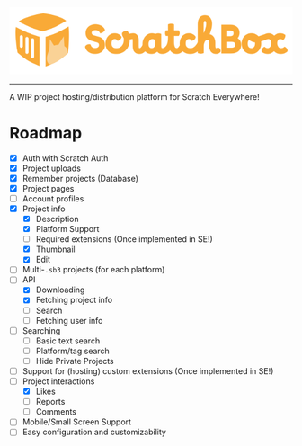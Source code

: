 <p align="center">
    <img alt="ScratchBox" src="public/scratchbox-logo-full.svg">
</p>

---

A WIP project hosting/distribution platform for Scratch Everywhere!

# Roadmap

- [x] Auth with Scratch Auth
- [x] Project uploads
- [x] Remember projects (Database)
- [x] Project pages
- [ ] Account profiles
- [x] Project info
  - [x] Description
  - [x] Platform Support
  - [ ] Required extensions (Once implemented in SE!)
  - [x] Thumbnail
  - [x] Edit
- [ ] Multi-`.sb3` projects (for each platform)
- [ ] API
  - [x] Downloading
  - [x] Fetching project info
  - [ ] Search
  - [ ] Fetching user info
- [ ] Searching
  - [ ] Basic text search
  - [ ] Platform/tag search
  - [ ] Hide Private Projects
- [ ] Support for (hosting) custom extensions (Once implemented in SE!)
- [ ] Project interactions
  - [x] Likes
  - [ ] Reports
  - [ ] Comments
- [ ] Mobile/Small Screen Support
- [ ] Easy configuration and customizability
